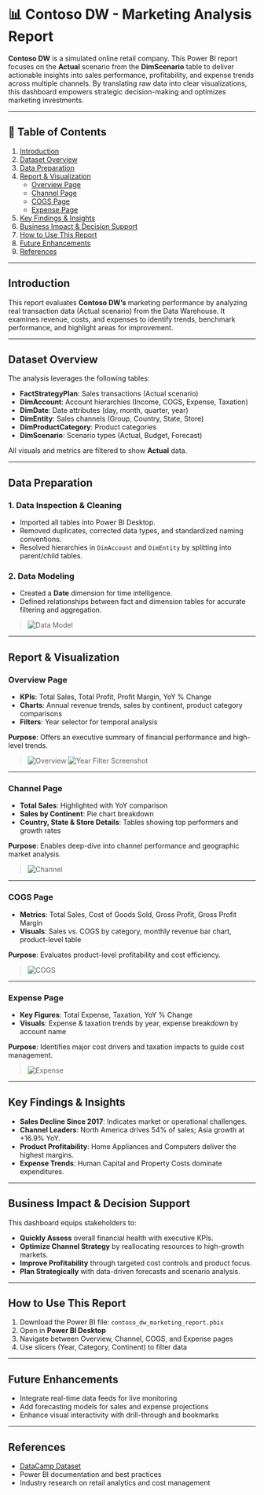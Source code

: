 # 📊 Contoso DW - Marketing Analysis Report

**Contoso DW** is a simulated online retail company. This Power BI report focuses on the **Actual** scenario from the **DimScenario** table to deliver actionable insights into sales performance, profitability, and expense trends across multiple channels. By translating raw data into clear visualizations, this dashboard empowers strategic decision-making and optimizes marketing investments.

---

## 📌 Table of Contents
1. [Introduction](#introduction)  
2. [Dataset Overview](#dataset-overview)  
3. [Data Preparation](#data-preparation)  
4. [Report & Visualization](#report--visualization)  
   - [Overview Page](#overview-page)  
   - [Channel Page](#channel-page)  
   - [COGS Page](#cogs-page)  
   - [Expense Page](#expense-page)  
5. [Key Findings & Insights](#key-findings--insights)  
6. [Business Impact & Decision Support](#business-impact--decision-support)  
7. [How to Use This Report](#how-to-use-this-report)  
8. [Future Enhancements](#future-enhancements)  
9. [References](#references)

---

## Introduction
This report evaluates **Contoso DW’s** marketing performance by analyzing real transaction data (Actual scenario) from the Data Warehouse. It examines revenue, costs, and expenses to identify trends, benchmark performance, and highlight areas for improvement.

---

## Dataset Overview
The analysis leverages the following tables:

- **FactStrategyPlan**: Sales transactions (Actual scenario)  
- **DimAccount**: Account hierarchies (Income, COGS, Expense, Taxation)  
- **DimDate**: Date attributes (day, month, quarter, year)  
- **DimEntity**: Sales channels (Group, Country, State, Store)  
- **DimProductCategory**: Product categories  
- **DimScenario**: Scenario types (Actual, Budget, Forecast)  

All visuals and metrics are filtered to show **Actual** data.

---

## Data Preparation

### 1. Data Inspection & Cleaning
- Imported all tables into Power BI Desktop.  
- Removed duplicates, corrected data types, and standardized naming conventions.  
- Resolved hierarchies in `DimAccount` and `DimEntity` by splitting into parent/child tables.  

### 2. Data Modeling
- Created a **Date** dimension for time intelligence.  
- Defined relationships between fact and dimension tables for accurate filtering and aggregation.

> ![Data Model](screenshots/data_model.jpg)

---

## Report & Visualization

### Overview Page
- **KPIs**: Total Sales, Total Profit, Profit Margin, YoY % Change  
- **Charts**: Annual revenue trends, sales by continent, product category comparisons  
- **Filters**: Year selector for temporal analysis  

**Purpose**: Offers an executive summary of financial performance and high-level trends.

> ![Overview](screenshots/overview_page.jpg)
> ![Year Filter Screenshot](screenshots/year_filter.jpg)

---

### Channel Page
- **Total Sales**: Highlighted with YoY comparison  
- **Sales by Continent**: Pie chart breakdown  
- **Country, State & Store Details**: Tables showing top performers and growth rates  

**Purpose**: Enables deep-dive into channel performance and geographic market analysis.

> ![Channel](screenshots/channel_page.jpg)

---

### COGS Page
- **Metrics**: Total Sales, Cost of Goods Sold, Gross Profit, Gross Profit Margin  
- **Visuals**: Sales vs. COGS by category, monthly revenue bar chart, product-level table  

**Purpose**: Evaluates product-level profitability and cost efficiency.

> ![COGS](screenshots/cogs_page.jpg)

---

### Expense Page
- **Key Figures**: Total Expense, Taxation, YoY % Change  
- **Visuals**: Expense & taxation trends by year, expense breakdown by account name  

**Purpose**: Identifies major cost drivers and taxation impacts to guide cost management.

> ![Expense](screenshots/expense_page.jpg)

---

## Key Findings & Insights
- **Sales Decline Since 2017**: Indicates market or operational challenges.  
- **Channel Leaders**: North America drives 54% of sales; Asia growth at +16.9% YoY.  
- **Product Profitability**: Home Appliances and Computers deliver the highest margins.  
- **Expense Trends**: Human Capital and Property Costs dominate expenditures.  

---

## Business Impact & Decision Support
This dashboard equips stakeholders to:
- **Quickly Assess** overall financial health with executive KPIs.  
- **Optimize Channel Strategy** by reallocating resources to high-growth markets.  
- **Improve Profitability** through targeted cost controls and product focus.  
- **Plan Strategically** with data-driven forecasts and scenario analysis.

---

## How to Use This Report
1. Download the Power BI file: `contoso_dw_marketing_report.pbix`  
2. Open in **Power BI Desktop**  
3. Navigate between Overview, Channel, COGS, and Expense pages  
4. Use slicers (Year, Category, Continent) to filter data

---

## Future Enhancements
- Integrate real-time data feeds for live monitoring  
- Add forecasting models for sales and expense projections  
- Enhance visual interactivity with drill-through and bookmarks  

---

## References
- [DataCamp Dataset](https://www.datacamp.com)
- Power BI documentation and best practices  
- Industry research on retail analytics and cost management
